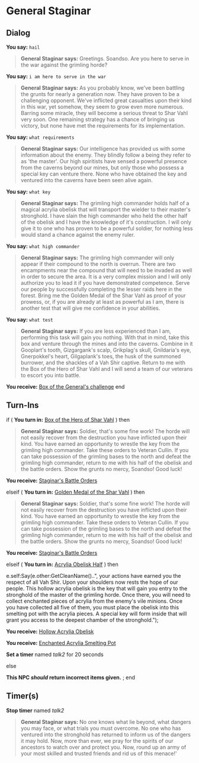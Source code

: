 # General Staginar
## Dialog

**You say:** `hail`



>**General Staginar says:** Greetings. Soandso. Are you here to serve in the war against the grimling horde?

**You say:** `i am here to serve in the war`



>**General Staginar says:** As you probably know, we've been battling the grunts for nearly a generation now. They have proven to be a challenging opponent. We've inflicted great casualties upon their kind in this war, yet somehow, they seem to grow even more numerous. Barring some miracle, they will become a serious threat to Shar Vahl very soon. One remaining strategy has a chance of bringing us victory, but none have met the requirements for its implementation.

**You say:** `what requirements`



>**General Staginar says:** Our intelligence has provided us with some information about the enemy. They blindly follow a being they refer to as 'the master'. Our high spiritists have sensed a powerful presence from the caverns beyond our mines, but only those who possess a special key can venture there. None who have obtained the key and ventured into the caverns have been seen alive again.

**You say:** `what key`



>**General Staginar says:** The grimling high commander holds half of a magical acrylia obelisk that will transport the wielder to their master's stronghold. I have slain the high commander who held the other half of the obelisk and I have the knowledge of it's construction. I will only give it to one who has proven to be a powerful soldier, for nothing less would stand a chance against the enemy ruler.

**You say:** `what high commander`



>**General Staginar says:** The grimling high commander will only appear if their compound to the north is overrun. There are two encampments near the compound that will need to be invaded as well in order to secure the area. It is a very complex mission and I will only authorize you to lead it if you have demonstrated competence. Serve our people by successfully completing the lesser raids here in the forest. Bring me the Golden Medal of the Shar Vahl as proof of your prowess, or, if you are already at least as powerful as I am, there is another test that will give me confidence in your abilities.

**You say:** `what test`



>**General Staginar says:** If you are less experienced than I am, performing this task will gain you nothing. With that in mind, take this box and venture through the mines and into the caverns. Combine in it Gooplart's tooth, Gizgargank's scalp, Grikplag's skull, Gnildaria's eye, Gnerpokkel's heart, Gilgaplank's toes, the husk of the summoned burrower, and the shackles of a Vah Shir captive. Return to me with the Box of the Hero of Shar Vahl and I will send a team of our veterans to escort you into battle.


**You receive:**  [Box of the General's challenge](/item/17867)
end

## Turn-Ins





if (  **You turn in:** [Box of the Hero of Shar Vahl](/item/6190)  ) then 


>**General Staginar says:** Soldier, that's some fine work! The horde will not easily recover from the destruction you have inflicted upon their kind. You have earned an opportunity to wrestle the key from the grimling high commander. Take these orders to Veteran Cullin. If you can take possession of the grimling bases to the north and defeat the grimling high commander, return to me with his half of the obelisk and the battle orders. Show the grunts no mercy, Soandso! Good luck!


 **You receive:**  [Staginar's Battle Orders](/item/6191) 


elseif (  **You turn in:** [Golden Medal of the Shar Vahl](/item/5989)  ) then 







>**General Staginar says:** Soldier, that's some fine work! The horde will not easily recover from the destruction you have inflicted upon their kind. You have earned an opportunity to wrestle the key from the grimling high commander. Take these orders to Veteran Cullin. If you can take possession of the grimling bases to the north and defeat the grimling high commander, return to me with his half of the obelisk and the battle orders. Show the grunts no mercy, Soandso! Good luck!


 **You receive:**  [Staginar's Battle Orders](/item/6191) 


elseif (  **You turn in:** [Acrylia Obelisk Half](/item/6192)  ) then 


e.self:Say(e.other:GetCleanName()..", your actions have earned you the respect of all Vah Shir. Upon your shoulders now rests the hope of our people. This hollow acrylia obelisk is the key that will gain you entry to the stronghold of the master of the grimling horde. Once there, you will need to collect enchanted pieces of acrylia from the enemy's vile minions. Once you have collected all five of them, you must place the obelisk into this smelting pot with the acrylia pieces. A special key will form inside that will grant you access to the deepest chamber of the stronghold.");


 **You receive:**  [Hollow Acrylia Obelisk](/item/5972) 


 **You receive:**  [Enchanted Acrylia Smelting Pot](/item/17868) 





**Set a timer** named *talk2* for 20 seconds

else


**This NPC *should* return incorrect items given.**
;
end

## Timer(s)

**Stop timer** named *talk2*



>**General Staginar says:** No one knows what lie beyond, what dangers you may face, or what trials you must overcome. No one who has ventured into the stronghold has returned to inform us of the dangers it may hold. Now, more than ever, we pray for the spirits of our ancestors to watch over and protect you. Now, round up an army of your most skilled and trusted friends and rid us of this menace!'